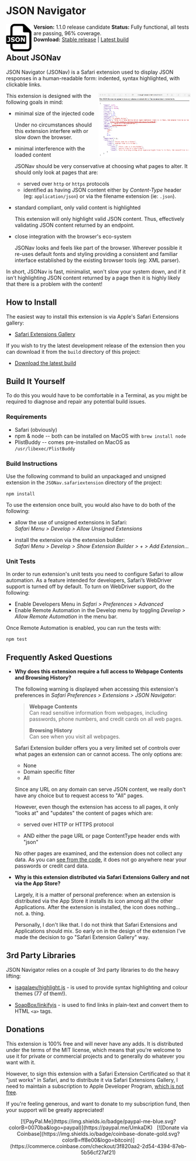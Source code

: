 # JSON Navigator

<img src="./JSONav.safariextension/Icon.png"
  alt="JSONav" align="left" width="75">

**Version:** 1.1.0 release candidate
**Status:** Fully functional, all tests are passing, 96% coverage.  
**Download:** [Stable release][apple_download] | [Latest build][github_download]  

## About JSONav

JSON Navigator (JSONav) is a Safari extension used to display JSON responses in a human-readable form: indented, syntax highlighted, with clickable links.

<a href="./Screenshot.png"><img src="./Screenshot.png"
  alt="JSONav screenshot" align="right" width="50%"></a>

This extension is designed with the following goals in mind:

  - minimal size of the injected code

    Under no circumstances should this extension interfere with or slow down the browser.

  - minimal interference with the loaded content

    JSONav should be very conservative at choosing what pages to alter. It should only look at pages that are:

    - served over `http` or `https` protocols
    - identified as having JSON content either by *Content-Type* header (eg: `application/json`) or via the filename extension (ie: `.json`).

  - standard compliant, only valid content is highlighted

    This extension will only highlight valid JSON content. Thus, effectively validating JSON content returned by an endpoint.

  - close integration with the browser's eco-system

    JSONav looks and feels like part of the browser. Wherever possible it re-uses default fonts and styling providing a consistent and familiar interface established by the existing browser tools (eg: XML parser).

In short, JSONav is fast, minimalist, won't slow your system down, and if it isn't highlighting JSON content returned by a page then it is highly likely that there is a problem with the content!

## How to Install

The easiest way to install this extension is via Apple's Safari Extensions gallery:

  - [Safari Extensions Gallery][apple_download]

If you wish to try the latest development release of the extension then you can download it from the `build` directory of this project:

  - [Download the latest build][github_download]

## Build It Yourself

To do this you would have to be comfortable in a Terminal, as you might be required to diagnose and repair any potential build issues.

### Requirements

  - Safari (obviously)
  - npm & node -- both can be installed on MacOS with `brew install node`
  - PlistBuddy -- comes pre-installed on MacOS as `/usr/libexec/PlistBuddy`

### Build Instructions

Use the following command to build an unpackaged and unsigned extension in the `JSONav.safariextension` directory of the project:

    npm install

To use the extension once built, you would also have to do both of the following:

 - allow the use of unsigned extensions in Safari:  
   *Safari Menu > Develop > Allow Unsigned Extensions*

 - install the extension via the extension builder:  
   *Safari Menu > Develop > Show Extension Builder > + > Add Extension...*

### Unit Tests

In order to run extension's unit tests you need to configure Safari to allow automation. As a feature intended for developers, Safari’s WebDriver support is turned off by default. To turn on WebDriver support, do the following:

  - Enable Developers Menu in *Safari > Preferences > Advanced*
  - Enable Remote Automation in the Develop menu by toggling *Develop > Allow Remote Automation* in the menu bar.

Once Remote Automation is enabled, you can run the tests with:

    npm test

## Frequently Asked Questions

* **Why does this extension require a full access to Webpage Contents and Browsing History?**

  The following warning is displayed when accessing this extension's preferences in *Safari Preferences > Extensions > JSON Navigator*:

  > **Webpage Contents**  
  > Can read sensitive information from webpages, including passwords, phone numbers, and credit cards on all web pages.
  >
  > **Browsing History**  
  > Can see when you visit all webpages.

  Safari Extension builder offers you a very limited set of controls over what pages an extension can or cannot access. The only options are:

  - None
  - Domain specific filter
  - All

  Since any URL on any domain can serve JSON content, we really don't have any choice but to request access to "All" pages.

  However, even though the extension has access to all pages, it only "looks at"  and "updates" the content of pages which are:

    - served over HTTP or HTTPS protocol

    - AND either the page URL or page ContentType header ends with "json"

  No other pages are examined, and the extension does not collect any data. As you can [see from the code](https://github.com/UmkaDK/JSONav/blob/master/JSONav.safariextension/inject/JSONav.js#L59-L73), it does not go anywhere near your passwords or credit card data.

* **Why is this extension distributed via Safari Extensions Gallery and not via the App Store?**

  Largely, it is a matter of personal preference: when an extension is distributed via the App Store it installs its icon among all the other Applications. After the extension is installed, the icon does nothing... not. a. thing.

  Personally, I don't like that. I do not think that Safari Extensions and Applications should mix. So early on in the design of the extension I've made the decision to go "Safari Extension Gallery" way.

## 3rd Party Libraries

JSON Navigator relies on a couple of 3rd party libraries to do the heavy lifting:

  - [isagalaev/highlight.js](https://github.com/isagalaev/highlight.js) - is used to provide syntax highlighting and colour themes (77 of them!).

  - [SoapBox/linkifyjs](https://github.com/SoapBox/linkifyjs) - is used to find links in plain-text and convert them to HTML `<a>` tags.

## Donations

This extension is 100% free and will never have any adds. It is distributed under the terms of the MIT license, which means that you're welcome to use it for private or commercial projects and to generally do whatever you want with it.

However, to sign this extension with a Safari Extension Certificated so that it "just works" in Safari, and to distribute it via Safari Extensions Gallery, I need to maintain a subscription to Apple Developer Program, [which is not free](https://developer.apple.com/programs/how-it-works/).

If you're feeling generous, and want to donate to my subscription fund, then your support will be greatly appreciated!

<div style="display: block; text-align: center;">
  [![PayPal.Me](https://img.shields.io/badge/paypal-me-blue.svg?colorB=0070ba&logo=paypal)](https://paypal.me/UmkaDK)
  &nbsp;
  [![Donate via Coinbase](https://img.shields.io/badge/coinbase-donate-gold.svg?colorB=ff8e00&logo=bitcoin)](https://commerce.coinbase.com/checkout/3f820aa2-2d54-4394-87eb-5b56cf27af21)
</div>


[apple_download]: https://safari-extensions.apple.com/?q=JSONav
[github_download]: https://github.com/UmkaDK/JSONav/raw/master/build/JSONav.safariextz
